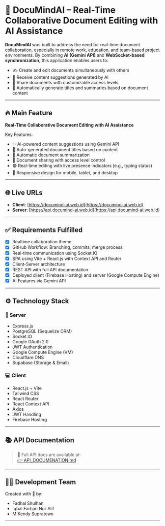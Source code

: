 # 🧠 DocuMindAI – Real-Time Collaborative Document Editing with AI Assistance

**DocuMindAI** was built to address the need for real-time document collaboration, especially in remote work, education, and team-based project environments. By combining **AI (Gemini API)** and **WebSocket-based synchronization**, this application enables users to:

- ✍️ Create and edit documents simultaneously with others  
- 🤖 Receive content suggestions generated by AI  
- 🔗 Share documents with customizable access levels  
- 📄 Automatically generate titles and summaries based on document content

---

## 🔥 Main Feature

**Real-Time Collaborative Document Editing with AI Assistance**

Key Features:
- ✨ AI-powered content suggestions using Gemini API
- 🧠 Auto-generated document titles based on content
- 📄 Automatic document summarization
- 🔗 Document sharing with access level control
- 🟢 Real-time editing with live presence indicators (e.g., typing status)
- 📱 Responsive design for mobile, tablet, and desktop 

---

## 🌐 Live URLs

- **Client**: [https://documind-ai.web.id](https://documind-ai.web.id)  
- **Server**: [https://api.documind-ai.web.id](https://api.documind-ai.web.id)

---

## ✅ Requirements Fulfilled

- [x] Realtime collaboration theme  
- [x] GitHub Workflow: Branching, commits, merge process  
- [x] Real-time communication using Socket.IO  
- [x] SPA using Vite + React.js with Context API and Router  
- [x] Client-Server architecture  
- [x] REST API with full API documentation  
- [x] Deployed client (Firebase Hosting) and server (Google Compute Engine)  
- [x] AI Features via Gemini API  

---

## ⚙️ Technology Stack

### 🔧 Server
- Express.js  
- PostgreSQL (Sequelize ORM)  
- Socket.IO  
- Google OAuth 2.0  
- JWT Authentication  
- Google Compute Engine (VM)  
- Cloudflare DNS  
- Supabase (Storage & Email)

### 💻 Client
- React.js + Vite  
- Tailwind CSS  
- React Router  
- React Context API  
- Axios  
- JWT Handling  
- Firebase Hosting

---

## 📚 API Documentation

> 📄 Full API docs are available at:  
[👉 API_DOCUMENATION.md](./server/API_DOCUMENATION.md)

---

## 👨‍💻 Development Team

Created with 💙 by:
- Fadhal Shulhan  
- Iqbal Farhan Nur Alif  
- M Kendy Supratowo

---
